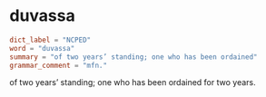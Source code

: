 # duvassa

``` toml
dict_label = "NCPED"
word = "duvassa"
summary = "of two years’ standing; one who has been ordained"
grammar_comment = "mfn."
```

of two years’ standing; one who has been ordained for two years.

